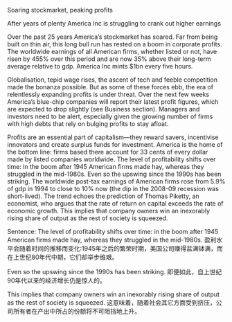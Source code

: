 Soaring stockmarket, peaking profits

After years of plenty America Inc is struggling to crank out higher earnings

Over the past 25 years America’s stockmarket has soared. Far from being built on thin air, this long bull run has rested on a boom in corporate profits. The worldwide earnings of all American firms, whether listed or not, have risen by 455% over this period and are now 35% above their long-term average relative to gdp. America Inc mints $1bn every five hours.

Globalisation, tepid wage rises, the ascent of tech and feeble competition made the bonanza possible. But as some of these forces ebb, the era of relentlessly expanding profits is under threat. Over the next few weeks America’s blue-chip companies will report their latest profit figures, which are expected to drop slightly (see Business section). Managers and investors need to be alert, especially given the growing number of firms with high debts that rely on bulging profits to stay afloat.

Profits are an essential part of capitalism—they reward savers, incentivise innovators and create surplus funds for investment. America is the home of the bottom line: firms based there account for 33 cents of every dollar made by listed companies worldwide. The level of profitability shifts over time: in the boom after 1945 American firms made hay, whereas they struggled in the mid-1980s. Even so the upswing since the 1990s has been striking. The worldwide post-tax earnings of American firms rose from 5.9% of gdp in 1994 to close to 10% now (the dip in the 2008-09 recession was short-lived). The trend echoes the prediction of Thomas Piketty, an economist, who argues that the rate of return on capital exceeds the rate of economic growth. This implies that company owners win an inexorably rising share of output as the rest of society is squeezed.

Sentence:
The level of profitability shifts over time: in the boom after 1945 American firms made hay, whereas they struggled in the mid-1980s.
盈利水平会随着时间的推移而变化:1945年之后的繁荣时期，美国公司赚得盆满钵满，而在上世纪80年代中期，它们却举步维艰。

Even so the upswing since the 1990s has been striking.
即便如此，自上世纪90年代以来的经济增长仍是惊人的。

This implies that company owners win an inexorably rising share of output as the rest of society is squeezed.
这意味着，随着社会其它方面受到挤压，公司所有者在产出中所占的份额将不可阻挡地上升。